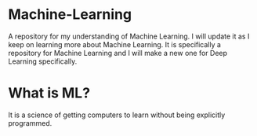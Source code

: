 # Machine-Learning
A repository for my understanding of Machine Learning. I will update it as I keep on learning more about Machine Learning. It is specifically a repository for Machine Learning and I will make a new one for Deep Learning specifically.

# What is ML?
It is a science of getting computers to learn without being explicitly programmed. 
